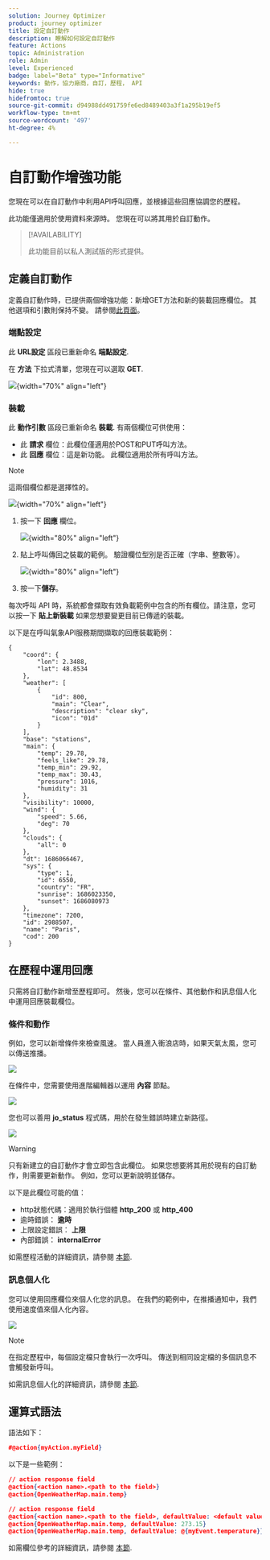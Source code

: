 ```yaml
---
solution: Journey Optimizer
product: journey optimizer
title: 設定自訂動作
description: 瞭解如何設定自訂動作
feature: Actions
topic: Administration
role: Admin
level: Experienced
badge: label="Beta" type="Informative"
keywords: 動作，協力廠商，自訂，歷程， API
hide: true
hidefromtoc: true
source-git-commit: d94988dd491759fe6ed8489403a3f1a295b19ef5
workflow-type: tm+mt
source-wordcount: '497'
ht-degree: 4%

---
```


# 自訂動作增強功能

您現在可以在自訂動作中利用API呼叫回應，並根據這些回應協調您的歷程。

此功能僅適用於使用資料來源時。 您現在可以將其用於自訂動作。

>[!AVAILABILITY]
>
>此功能目前以私人測試版的形式提供。

## 定義自訂動作

定義自訂動作時，已提供兩個增強功能：新增GET方法和新的裝載回應欄位。 其他選項和引數則保持不變。 請參閱[此頁面](../action/about-custom-action-configuration.md)。

### 端點設定

此 **URL設定** 區段已重新命名 **端點設定**.

在 **方法** 下拉式清單，您現在可以選取 **GET**.

![](assets/action-response1.png){width="70%" align="left"}

### 裝載

此 **動作引數** 區段已重新命名 **裝載**. 有兩個欄位可供使用：

* 此 **請求** 欄位：此欄位僅適用於POST和PUT呼叫方法。
* 此 **回應** 欄位：這是新功能。 此欄位適用於所有呼叫方法。

>[!NOTE]
> 
>這兩個欄位都是選擇性的。

![](assets/action-response2.png){width="70%" align="left"}

1. 按一下 **回應** 欄位。

   ![](assets/action-response3.png){width="80%" align="left"}

1. 貼上呼叫傳回之裝載的範例。 驗證欄位型別是否正確（字串、整數等）。

   ![](assets/action-response4.png){width="80%" align="left"}

1. 按一下&#x200B;**儲存**。

每次呼叫 API 時，系統都會擷取有效負載範例中包含的所有欄位。請注意，您可以按一下 **貼上新裝載** 如果您想要變更目前已傳遞的裝載。

以下是在呼叫氣象API服務期間擷取的回應裝載範例：

```
{
    "coord": {
        "lon": 2.3488,
        "lat": 48.8534
    },
    "weather": [
        {
            "id": 800,
            "main": "Clear",
            "description": "clear sky",
            "icon": "01d"
        }
    ],
    "base": "stations",
    "main": {
        "temp": 29.78,
        "feels_like": 29.78,
        "temp_min": 29.92,
        "temp_max": 30.43,
        "pressure": 1016,
        "humidity": 31
    },
    "visibility": 10000,
    "wind": {
        "speed": 5.66,
        "deg": 70
    },
    "clouds": {
        "all": 0
    },
    "dt": 1686066467,
    "sys": {
        "type": 1,
        "id": 6550,
        "country": "FR",
        "sunrise": 1686023350,
        "sunset": 1686080973
    },
    "timezone": 7200,
    "id": 2988507,
    "name": "Paris",
    "cod": 200
}
```

## 在歷程中運用回應

只需將自訂動作新增至歷程即可。 然後，您可以在條件、其他動作和訊息個人化中運用回應裝載欄位。

### 條件和動作

例如，您可以新增條件來檢查風速。 當人員進入衝浪店時，如果天氣太風，您可以傳送推播。

![](assets/action-response5.png)

在條件中，您需要使用進階編輯器以運用 **內容** 節點。

![](assets/action-response6.png)

您也可以善用 **jo_status** 程式碼，用於在發生錯誤時建立新路徑。

![](assets/action-response7.png)

>[!WARNING]
>
>只有新建立的自訂動作才會立即包含此欄位。 如果您想要將其用於現有的自訂動作，則需要更新動作。 例如，您可以更新說明並儲存。

以下是此欄位可能的值：

* http狀態代碼：適用於執行個體 **http_200** 或 **http_400**
* 逾時錯誤： **逾時**
* 上限設定錯誤： **上限**
* 內部錯誤： **internalError**

如需歷程活動的詳細資訊，請參閱 [本節](../building-journeys/about-journey-activities.md).

### 訊息個人化

您可以使用回應欄位來個人化您的訊息。 在我們的範例中，在推播通知中，我們使用速度值來個人化內容。

![](assets/action-response8.png)

>[!NOTE]
>
>在指定歷程中，每個設定檔只會執行一次呼叫。 傳送到相同設定檔的多個訊息不會觸發新呼叫。

如需訊息個人化的詳細資訊，請參閱 [本節](../personalization/personalize.md).

## 運算式語法

語法如下：

```json
#@action{myAction.myField} 
```

以下是一些範例：

```json
// action response field
@action{<action name>.<path to the field>}
@action{OpenWeatherMap.main.temp}
```

```json
// action response field
@action{<action name>.<path to the field>, defaultValue: <default value expression>}
@action{OpenWeatherMap.main.temp, defaultValue: 273.15}
@action{OpenWeatherMap.main.temp, defaultValue: @{myEvent.temperature}} 
```

如需欄位參考的詳細資訊，請參閱 [本節](../building-journeys/expression/field-references.md).
